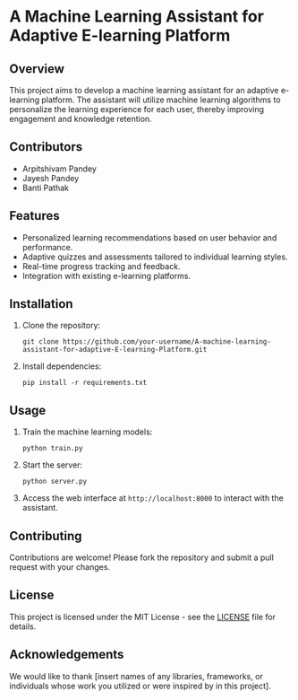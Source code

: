 # A Machine Learning Assistant for Adaptive E-learning Platform

## Overview
This project aims to develop a machine learning assistant for an adaptive e-learning platform. The assistant will utilize machine learning algorithms to personalize the learning experience for each user, thereby improving engagement and knowledge retention.

## Contributors
- Arpitshivam Pandey
- Jayesh Pandey
- Banti Pathak

## Features
- Personalized learning recommendations based on user behavior and performance.
- Adaptive quizzes and assessments tailored to individual learning styles.
- Real-time progress tracking and feedback.
- Integration with existing e-learning platforms.

## Installation
1. Clone the repository:
   ```
   git clone https://github.com/your-username/A-machine-learning-assistant-for-adaptive-E-learning-Platform.git
   ```
2. Install dependencies:
   ```
   pip install -r requirements.txt
   ```

## Usage
1. Train the machine learning models:
   ```
   python train.py
   ```
2. Start the server:
   ```
   python server.py
   ```
3. Access the web interface at `http://localhost:8000` to interact with the assistant.

## Contributing
Contributions are welcome! Please fork the repository and submit a pull request with your changes.

## License
This project is licensed under the MIT License - see the [LICENSE](LICENSE) file for details.

## Acknowledgements
We would like to thank [insert names of any libraries, frameworks, or individuals whose work you utilized or were inspired by in this project].
